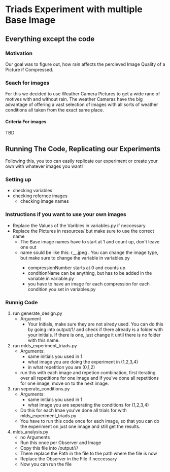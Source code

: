 # Triads Experiment with multiple Base Image

## Everything except the code
### Motivation
Our goal was to figure out, how rain affects the percieved Image Quality of a Picture if Compressed.

### Seach for images
For this we decided to use Weather Camera Pictures to get a wide rane of motives with and without rain. The weather Cameras have the big advantage of offering a vast selection of images with all sorts of weather conditions all taken from the exact same place.

#### Criteria For images
TBD

## Running The Code, Replicating our Experiments
Following this, you too can easily replicate our experiment or create your own with whatever images you want!

### Setting up
- checking variables
- checking refernce images
    - checking image names

### Instructions if you want to use your own images
- Replace the Values of the Varibles in variables.py if neccessary
- Replace the Pictures in resources/ but make sure to use the correct name
    - The Base image names have to start at 1 and count up, don't leave one out 
    - name sould be like this: r_<compressionNumber>_<conditionName>.jpeg . You can change the image type, but make sure to change the variable in variables.py
        - compressionNumber starts at 0 and counts up
        - conditionName can be anything, but has to be added in the variable in variable.py
        - you have to have an image for each compression for each condition you set in variables.py

### Runnig Code
1. run generate_design.py
    - Argument
        - Your Initials, make sure they are not alredy used. You can do this by going into output/1/ and check if there already is a folder with your initials. If there is one, just change it until there is no folder with this name.
2. run mlds_experiment_triads.py
    - Arguments:
        - same initials you used in 1
        - what image you are doing the experiment in (1,2,3,4)
        - in what repetition you are (0,1,2)
    - run this with each image and repetion combination, first iterating over all repetitions for one image and if you've done all repetitions for one image, move on to the next image.
3. run seperate_conditions.py
    - Arguments:
        - same initials you used in 1
        - what image you are seperating the conditions for (1,2,3,4)
    - Do this for each Imae you've done all trials for with mlds_experiment_triads.py
    - You have to run this code once for each image, so that you can do the experiment on just one image and still get the results. 
4. mlds_analysis.py
    - no Arguments
    - Run this once per Observer and Image
    - Copy this file into /output/<imageName>/<observerInitials>/
    - There replace the Path in the file to the path where the file is now
    - Replace the Observer in the File if neccessary
    - Now you can run the file